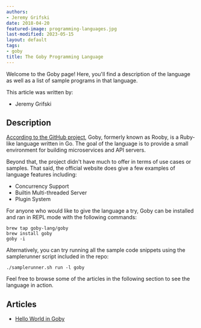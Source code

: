 ```yaml
---
authors:
- Jeremy Grifski
date: 2018-04-20
featured-image: programming-languages.jpg
last-modified: 2023-05-15
layout: default
tags:
- goby
title: The Goby Programming Language
---
```


Welcome to the Goby page! Here, you'll find a description of the language as well as a list of sample programs in that language.

This article was written by:

- Jeremy Grifski

## Description

[According to the GitHub project](https://github.com/goby-lang/goby), 
Goby, formerly known as Rooby, is a Ruby-like language written in Go. 
The goal of the language is to provide a small environment for building 
microservices and API servers. 

Beyond that, the project didn't have much to offer in terms of
use cases or samples. That said, the official website does give a few
examples of language features including:

- Concurrency Support
- Builtin Multi-threaded Server
- Plugin System

For anyone who would like to give the language a try, Goby can be installed
and ran in REPL mode with the following commands:

```shell
brew tap goby-lang/goby
brew install goby
goby -i
```

Alternatively, you can try running all the sample code snippets using
the samplerunner script included in the repo:

```shell
./samplerunner.sh run -l goby
```

Feel free to browse some of the articles in the following section to see
the language in action.


## Articles

- [Hello World in Goby](https://sampleprograms.io/projects/hello-world/goby)